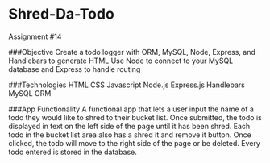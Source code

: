 # Shred-Da-Todo
Assignment #14

###Objective
Create a todo logger with ORM, MySQL, Node, Express, and Handlebars to generate HTML
Use Node to connect to your MySQL database and Express to handle routing

###Technologies
HTML
CSS
Javascript
Node.js
Express.js
Handlebars
MySQL
ORM

###App Functionality
A functional app that lets a user input the name of a todo they would like to shred to their bucket list.
Once submitted, the todo is displayed in text on the left side of the page until it has been shred.
Each todo in the bucket list area also has a shred it and remove it button. Once clicked, the todo will move to the right side of the page or be deleted. Every todo entered is stored in the database.
